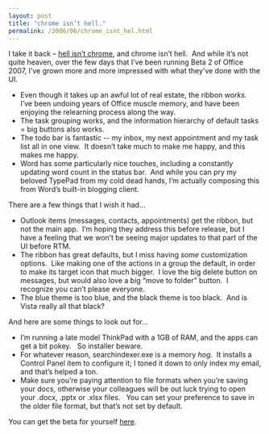 ```yaml
---
layout: post
title: "chrome isn’t hell."
permalink: /2006/06/chrome_isnt_hel.html
---
```


<p>I take it back – <a href="http://sippey.typepad.com/filtered/2006/02/hell_is_chrome.html">hell isn’t chrome</a>, and chrome isn’t hell.&nbsp; And while it’s not quite heaven, over the few days that I’ve been running Beta 2 of Office 2007, I’ve grown more and more impressed with what they’ve done with the UI.
</p>

<ul><li><div>Even though it takes up an awful lot of real estate, the ribbon <em>works.</em>&nbsp; I’ve been undoing years of Office muscle memory, and have been enjoying the relearning process along the way.
</div></li>

<li><div>The task grouping works, and the information hierarchy of default tasks = big buttons also works.
</div></li>

<li><div>The todo bar is fantastic -- my inbox, my next appointment and my task list all in one view.&nbsp; It doesn’t take much to make me happy, and this makes me happy.
</div></li>

<li><div>Word has some particularly nice touches, including a constantly updating word count in the status bar.&nbsp; And while you can pry my beloved TypePad from my cold dead hands, I’m actually composing this from Word’s built-in blogging client.&nbsp; &nbsp;
</div></li></ul>

<p>There are a few things that I wish it had…
</p>

<ul><li><div>Outlook items (messages, contacts, appointments) get the ribbon, but not the main app.&nbsp; I’m hoping they address this before release, but I have a feeling that we won’t be seeing major updates to that part of the UI before RTM. 
</div></li>

<li><div>The ribbon has great defaults, but I miss having <em>some</em> customization options.&nbsp; Like making one of the actions in a group the default, in order to make its target icon that much bigger.&nbsp; I love the big delete button on messages, but would also love a big “move to folder” button.&nbsp; I recognize you can’t please everyone.
</div></li>

<li><div>The blue theme is too blue, and the black theme is too black.&nbsp; And is Vista really all that black? 
</div></li></ul>

<p>And here are some things to look out for…
</p>

<ul><li><div>I’m running a late model ThinkPad with a 1GB of RAM, and the apps can get a bit pokey.&nbsp; &nbsp;So installer beware.
</div></li>

<li><div>For whatever reason, searchindexer.exe is a memory <em>hog</em>.&nbsp; It installs a Control Panel item to configure it; I toned it down to only index my email, and that’s helped a ton.&nbsp; 
</div></li>

<li><div>Make sure you’re paying attention to file formats when you’re saving your docs, otherwise your colleagues will be out luck trying to open your .docx, .pptx or .xlsx files.&nbsp; &nbsp;You can set your preference to save in the older file format, but that’s not set by default.
</div></li></ul>

<p>You can get the beta for yourself <a href="http://www.microsoft.com/office/preview/beta/getthebeta.mspx">here</a>.</p>


